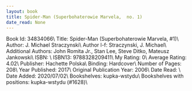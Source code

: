```yaml
---
layout: book
title: Spider-Man (Superbohaterowie Marvela,  no. 1)
date_read: None
---
```


Book Id: 34834066\ 
Title: Spider-Man (Superbohaterowie Marvela, #1)\ 
Author: J. Michael Straczynski\ 
Author l-f: Straczynski, J. Michael\ 
Additional Authors: John Romita Jr., Stan Lee, Steve Ditko, Mateusz Jankowski\ 
ISBN: \ 
ISBN13: 9788328209411\ 
My Rating: 0\ 
Average Rating: 4.02\ 
Publisher: Hachette Polska\ 
Binding: Hardcover\ 
Number of Pages: 208\ 
Year Published: 2017\ 
Original Publication Year: 2006\ 
Date Read: \ 
Date Added: 2020/07/02\ 
Bookshelves: kupka-wstydu\ 
Bookshelves with positions: kupka-wstydu (#1628)\ 

